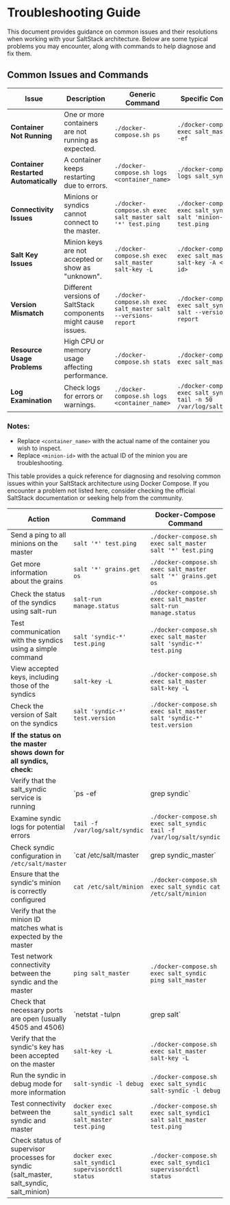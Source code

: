 # Troubleshooting Guide

This document provides guidance on common issues and their resolutions when working with your SaltStack architecture. Below are some typical problems you may encounter, along with commands to help diagnose and fix them.

## Common Issues and Commands

| **Issue**                                   | **Description**                                                    | **Generic Command**                                          | **Specific Command**                                         |
|---------------------------------------------|--------------------------------------------------------------------|-------------------------------------------------------------|-------------------------------------------------------------|
| **Container Not Running**                   | One or more containers are not running as expected.               | `./docker-compose.sh ps`                                    | `./docker-compose.sh exec salt_master ps -ef`              |
| **Container Restarted Automatically**       | A container keeps restarting due to errors.                       | `./docker-compose.sh logs <container_name>`                 | `./docker-compose.sh logs salt_syndic1`                    |
| **Connectivity Issues**                     | Minions or syndics cannot connect to the master.                  | `./docker-compose.sh exec salt_master salt '*' test.ping`   | `./docker-compose.sh exec salt_syndic1 salt 'minion-id' test.ping` |
| **Salt Key Issues**                         | Minion keys are not accepted or show as "unknown".                | `./docker-compose.sh exec salt_master salt-key -L`          | `./docker-compose.sh exec salt_master salt-key -A <minion-id>` |
| **Version Mismatch**                        | Different versions of SaltStack components might cause issues.     | `./docker-compose.sh exec salt_master salt --versions-report`| `./docker-compose.sh exec salt_syndic1 salt --versions-report` |
| **Resource Usage Problems**                 | High CPU or memory usage affecting performance.                    | `./docker-compose.sh stats`                                  | `./docker-compose.sh exec salt_master top`                  |
| **Log Examination**                         | Check logs for errors or warnings.                                | `./docker-compose.sh logs <container_name>`                 | `./docker-compose.sh exec salt_syndic1 tail -n 50 /var/log/salt/syndic` |

### Notes:
- Replace `<container_name>` with the actual name of the container you wish to inspect.
- Replace `<minion-id>` with the actual ID of the minion you are troubleshooting.

This table provides a quick reference for diagnosing and resolving common issues within your SaltStack architecture using Docker Compose. If you encounter a problem not listed here, consider checking the official SaltStack documentation or seeking help from the community.

| **Action**                                                                                                 | **Command**                                                   | **Docker-Compose Command**                                   |
|------------------------------------------------------------------------------------------------------------|---------------------------------------------------------------|-------------------------------------------------------------|
| Send a ping to all minions on the master                                                                   | `salt '*' test.ping`                                        | `./docker-compose.sh exec salt_master salt '*' test.ping`  |
| Get more information about the grains                                                                      | `salt '*' grains.get os`                                    | `./docker-compose.sh exec salt_master salt '*' grains.get os`|
| Check the status of the syndics using salt-run                                                             | `salt-run manage.status`                                     | `./docker-compose.sh exec salt_master salt-run manage.status`|
| Test communication with the syndics using a simple command                                                | `salt 'syndic-*' test.ping`                                 | `./docker-compose.sh exec salt_master salt 'syndic-*' test.ping`|
| View accepted keys, including those of the syndics                                                         | `salt-key -L`                                               | `./docker-compose.sh exec salt_master salt-key -L`          |
| Check the version of Salt on the syndics                                                                    | `salt 'syndic-*' test.version`                              | `./docker-compose.sh exec salt_master salt 'syndic-*' test.version`|
| **If the status on the master shows down for all syndics, check:**                                       |                                                               |                                                             |
| Verify that the salt_syndic service is running                                                              | `ps -ef | grep syndic`                                      | `./docker-compose.sh exec salt_syndic ps -ef | grep syndic`|
| Examine syndic logs for potential errors                                                                    | `tail -f /var/log/salt/syndic`                             | `./docker-compose.sh exec salt_syndic tail -f /var/log/salt/syndic`|
| Check syndic configuration in `/etc/salt/master`                                                           | `cat /etc/salt/master | grep syndic_master`                | `./docker-compose.sh exec salt_syndic cat /etc/salt/master | grep syndic_master`|
| Ensure that the syndic's minion is correctly configured                                                     | `cat /etc/salt/minion`                                     | `./docker-compose.sh exec salt_syndic cat /etc/salt/minion`|
| Verify that the minion ID matches what is expected by the master                                           |                                                               |                                                             |
| Test network connectivity between the syndic and the master                                                | `ping salt_master`                                          | `./docker-compose.sh exec salt_syndic ping salt_master`     |
| Check that necessary ports are open (usually 4505 and 4506)                                               | `netstat -tulpn | grep salt`                                | `./docker-compose.sh exec salt_syndic netstat -tulpn | grep salt`|
| Verify that the syndic's key has been accepted on the master                                               | `salt-key -L`                                              | `./docker-compose.sh exec salt_master salt-key -L`          |
| Run the syndic in debug mode for more information                                                           | `salt-syndic -l debug`                                     | `./docker-compose.sh exec salt_syndic salt-syndic -l debug` |
| Test connectivity between the syndic and master                                                             | `docker exec salt_syndic1 salt salt_master test.ping`      | `./docker-compose.sh exec salt_syndic1 salt salt_master test.ping`|
| Check status of supervisor processes for syndic (salt_master, salt_syndic, salt_minion)                   | `docker exec salt_syndic1 supervisordctl status`           | `./docker-compose.sh exec salt_syndic1 supervisordctl status`|